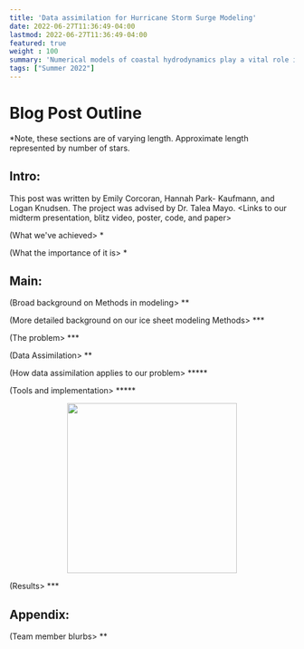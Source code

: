 ```yaml
---
title: 'Data assimilation for Hurricane Storm Surge Modeling'
date: 2022-06-27T11:36:49-04:00
lastmod: 2022-06-27T11:36:49-04:00
featured: true
weight : 100
summary: 'Numerical models of coastal hydrodynamics play a vital role in understanding hurricane storm surges, particularly as the climate changes. However, uncertainties in model parameters and their representations, e.g., bottom stress and surface wind stress, limit the confidence of model results. Data is becoming increasingly available but also contains uncertainties. In this project we will explore methods of data assimilation, which utilize information about the uncertainties in both modeled and observed data to improve estimates of the coastal system state.'
tags: ["Summer 2022"]
---
```


 # Blog Post Outline
*Note, these sections are of varying length. Approximate length represented by number of stars.

## Intro: 
This post was written by Emily Corcoran, Hannah Park- Kaufmann, and Logan Knudsen. The project was advised by Dr. Talea Mayo.  <Links to our midterm presentation, blitz video, poster, code, and paper>

(What we've achieved> *

(What the importance of it is> *


## Main:
(Broad background on Methods in modeling> **

(More detailed background on our ice sheet modeling Methods> ***

(The problem> ***

(Data Assimilation> **

(How data assimilation applies to our problem> *****

(Tools and implementation> *****
<p align="center">
  <img width="300" height="300" src="https://github.com/hakuupi/emory-reu-ret-website/blob/main/content/projects/2022-storm-surge/img/H(t)hndlndbx10.png">
</p>

(Results> ***


## Appendix:
(Team member blurbs> **


